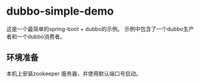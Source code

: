 # dubbo-simple-demo
这是一个最简单的spring-boot + dubbo的示例。
示例中包含了一个dubbo生产者和一个dubbo消费者。

## 环境准备
本机上安装zookeeper 服务器，并使用默认端口号启动。
